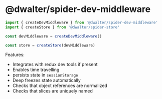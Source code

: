 # @dwalter/spider-dev-middleware

```javascript
import { createDevMiddleware } from '@dwalter/spider-dev-middleware'
import { createStore } from '@dwalter/spider-store'

const devMiddleware = createDevMiddleware()

const store = createStore(devMiddleware)
```

Features:

- Integrates with redux dev tools if present
- Enables time travelling
- persists state in `sessionStorage`
- Deep freezes state automatically
- Checks that object references are normalized
- Checks that slices are uniquely named
